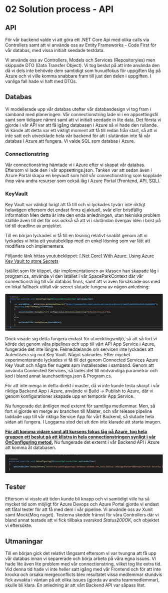 # 02 Solution process - API

## API

För vår backend valde vi att göra ett .NET Core Api med olika calls via Controllers samt att vi använde oss av Entity Frameworks - Code First för vår databas, med vissa initialt seedade testdata.

Vi använde oss av Controllers, Models och Services (Repositoryies) men skippade DTO (Data Transfer Object). Vi tog beslut på att inte använda den då vi dels inte behövde dem samtidigt som huvudfokus för uppgiften låg på Azure och vi ville komma snabbare fram till just den delen i uppgiften. I vanliga fall hade vi haft med DTOs.



## Databas

Vi modellerade upp vår databas utefter vår databasdesign vi tog fram i samband med planeringen. Vår connectionstring lade vi i en appsettingsfil samt som tidigare nämnt samt att vi initialt seedade in lite data. Det första vi gjorde i vår API var att få igång databasen i Azure så vi hade den rullande. Vi kände att detta var ett viktigt moment att få till redan från start, så att vi inte satt och utvecklade hela vår backend för att i slutändan inte få vår databas i Azure att fungera. Vi valde SQL som databas i Azure.

### Connectionstring

Vår connectionstring hämtade vi i Azure efter vi skapat vår databas. Eftersom vi lade den i vår appsettings.json. Tanken var att sedan även i Azure Portal skapa en keyvault som höll vår connectionstring som kopplade ihop våra andra resurser som också låg i Azure Portal (Frontend, API, SQL).

### KeyVault

Key Vault var väldigt lurigt att få till och vi lyckades tyvärr inte riktigt helavägen eftersom det endast finns ej aktuell, svår eller bristfällig information  Men detta är inte den enda anledningen, utan tekniska problem ställde även till det för oss också så att vi i slutändan övergav idén i brist på tid till deadline av projektet. 

Till en början lyckades vi få till en lösning relativt snabbt genom att vi lyckades vi hitta ett youtubeklipp med en enkel lösning som var lätt att modifiera och implementera.

Följande länk hittas youtubeklippet: [[.Net Core] With Azure: Using Azure Key Vault to store Secrets](https://www.youtube.com/watch?v=yRf-doZMIBw)

Istället som för klippet, där implementationen av klassen han skapade låg i program.cs, använde vi den istället i vår SpaceParkContext där vår connectionstring till vår databas finns, samt att vi även försäkrade oss med en lokal fallback utifall vår secret slutade fungera av någon anledning:

![](https://github.com/PGBSNH19/spacepark-grupp-1-spacepark/blob/master/Documentation/Solution/img/keyvault_implementation.PNG)

Dock visade sig detta fungera endast för utvecklingsmiljö, så att så fort vi körde det genom våra pipelines och upp till vårt API App Service i Azure, fungerade det inte längre. Felmeddelande om servicen inte lyckades att Autentisera sig mot Key Vault. Något saknades. Efter mycket experimenterande lyckades vi få till det genom Connected Services Azure Key Vault och några fler nugets som installerades i samband. Genom att använda Connected Services, så lades det till nödvändiga  parametrar och kod i bland annat launchsettings.json & Program.cs.

För att inte merga in detta  direkt i master, då vi inte kunde testa skarpt i vår riktiga Backend  App i Azure, använde vi Build -> Publish to Azure, där vi genom konfigurationer skapade upp en temporär App Service. 

Nu fungerade det äntligen med externt för samtliga medlemmar. Men, så fort vi gjorde en merge av branchen till Master, och vår release pipeline laddade upp till vår riktiga Service App för vårt Backend, så slutade hela sidan att fungera. I Loggarna stod det att den inte klarade att starta imagen.

**<u>För att komma vidare samt att kursens fokus låg på Azure, tog hela gruppen ett beslut på att klistra in hela connectionstringen synligt i vår OnConfiguring metod.</u>** Nu fungerade det externt i vår Backend API i Azure att komma åt databasen.

![](https://github.com/PGBSNH19/spacepark-grupp-1-spacepark/blob/master/Documentation/Solution/img/connectionstring_real_implementation.PNG)

## Tester

Eftersom vi visste att tiden kunde bli knapp och vi samtidigt ville ha så mycket tid som möjligt för Azure Devops och  Azure Portal gjorde vi endast ett fåtal tester för att få med dem i vår pipeline. Vi använde oss av Xunit samt Mock(Moq nuget). Testerna skedde främst för våra Controllers där vi bland annat testade att vi fick tillbaka svarskod *Status200OK*, och objektet vi eftersökte.



## Utmaningar

Till en början gick det relativt långsamt eftersom vi var tvungna att få upp vår databas innan vi separerade och börja arbeta på våra egna issues. Vi hade lite även lite problem med vår connectionstring, vilket tog lite extra tid. Vid denna tid hade vi inte heller satt igång med vår Frontend och för att inte krocka och orsaka mergeconflicts blev resultatet vissa medlemmar stundvis fick avvakta i väntan på att olika issues (gjorda av andra teammedlemmar), skulle bli klara. En anledning är att vårt Backend API var såpass litet.

